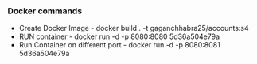 ### **Docker commands** 

- Create Docker Image - docker build . -t gaganchhabra25/accounts:s4
- RUN container - docker run -d -p 8080:8080 5d36a504e79a
- Run Container on different port - docker run -d -p 8080:8081 5d36a504e79a